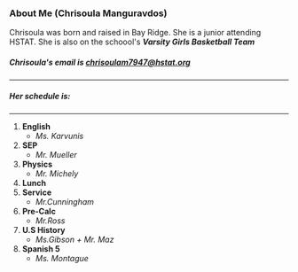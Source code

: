 ### About Me (Chrisoula Manguravdos)

Chrisoula was born and raised in Bay Ridge. 
She is a junior attending HSTAT. 
She is also on the schoool's _**Varsity Girls Basketball Team**_

##### Chrisoula's email is chrisoulam7947@hstat.org
---
##### Her schedule is:
---
1.  **English** 
    * _Ms. Karvunis_
2.   **SEP** 
     * _Mr. Mueller_
3.  **Physics** 
     * _Mr. Michely_
4.  **Lunch** 
5.  **Service** 
     * _Mr.Cunningham_
6.   **Pre-Calc** 
     * _Mr.Ross_
7.   **U.S History**
     * _Ms.Gibson + Mr. Maz_
8.   **Spanish 5** 
     * _Ms. Montague_